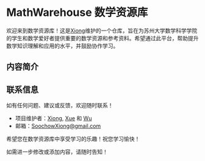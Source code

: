 # MathWarehouse 数学资源库
欢迎来到数学资源库！这是[Xiong](https://github.com/SoochowXiong)维护的一个仓库，旨在为苏州大学数学科学学院的学生和数学爱好者提供重要的数学资源和参考资料。希望通过此平台，帮助提升数学知识理解和应用的水平，并鼓励协作学习。

## 内容简介



## 联系信息
如有任何问题、建议或反馈，欢迎随时联系！

- 项目维护者：[Xiong](https://github.com/SoochowXiong), [Xue](https://github.com/xuejiahua) 和 [Wu](https://github.com/Jessiewu5)
- 邮箱：SoochowXiong@gmail.com

希望您在数学资源库中享受学习的乐趣！祝您学习愉快！

如需进一步修改或添加内容，请随时告知！
